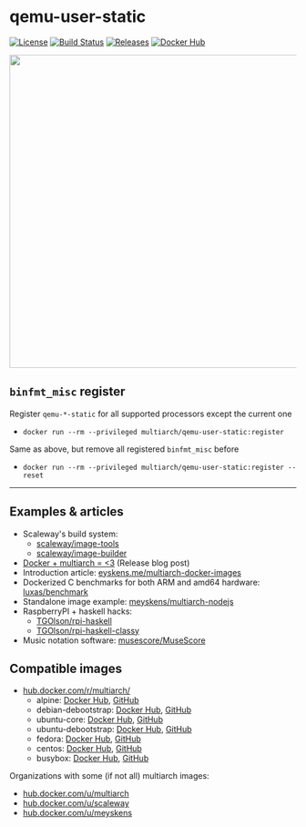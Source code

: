# **qemu-user-static**

[![License](https://img.shields.io/github/license/multiarch/qemu-user-static.svg?style=flat-square)](./LICENSE) [![Build Status](https://img.shields.io/travis/multiarch/qemu-user-static/master.svg?style=flat-square&logo=travis)](https://travis-ci.org/multiarch/qemu-user-static/builds) [![Releases](https://img.shields.io/github/commits-since/multiarch/qemu-user-static/latest.svg?style=flat-square)](https://github.com/multiarch/qemu-user-static/releases) [![Docker Hub](https://img.shields.io/docker/pulls/multiarch/qemu-user-static.svg?style=flat-square)](https://hub.docker.com/r/multiarch/qemu-user-static/)

<p align="center">
  <img src="https://raw.githubusercontent.com/multiarch/dockerfile/master/logo.jpg" width="550"/>
</p>


## `binfmt_misc` register

Register `qemu-*-static` for all supported processors except the current one

* `docker run --rm --privileged multiarch/qemu-user-static:register`

Same as above, but remove all registered `binfmt_misc` before

* `docker run --rm --privileged multiarch/qemu-user-static:register --reset`

---

## Examples & articles

* Scaleway's build system:
  * [scaleway/image-tools](https://github.com/scaleway/image-tools)
  * [scaleway/image-builder](https://github.com/scaleway/image-builder)
* [Docker + multiarch = <3](https://manfredtouron.com/2016/01/28/docker-multiarch/) (Release blog post)
* Introduction article: [eyskens.me/multiarch-docker-images](https://eyskens.me/multiarch-docker-images/)
* Dockerized C benchmarks for both ARM and amd64 hardware: [luxas/benchmark](https://github.com/luxas/benchmark)
* Standalone image example: [meyskens/multiarch-nodejs](https://github.com/meyskens/multiarch-nodejs)
* RaspberryPI + haskell hacks:
  * [TGOlson/rpi-haskell](https://github.com/TGOlson/rpi-haskell)
  * [TGOlson/rpi-haskell-classy](https://github.com/TGOlson/rpi-haskell-classy)
* Music notation software: [musescore/MuseScore](https://github.com/musescore/MuseScore)

## Compatible images

* [hub.docker.com/r/multiarch/](https://hub.docker.com/r/multiarch/)
  * alpine: [Docker Hub](https://hub.docker.com/r/multiarch/alpine/), [GitHub](https://github.com/multiarch/alpine)
  * debian-debootstrap: [Docker Hub](https://hub.docker.com/r/multiarch/debian-debootstrap/), [GitHub](https://github.com/multiarch/debian-debootstrap)
  * ubuntu-core: [Docker Hub](https://hub.docker.com/r/multiarch/ubuntu-core/), [GitHub](https://github.com/multiarch/ubuntu-core)
  * ubuntu-debootstrap: [Docker Hub](https://hub.docker.com/r/multiarch/ubuntu-debootstrap/), [GitHub](https://github.com/multiarch/ubuntu-debootstrap)
  * fedora: [Docker Hub](https://hub.docker.com/r/multiarch/fedora/), [GitHub](https://github.com/multiarch/fedora)
  * centos: [Docker Hub](https://hub.docker.com/r/multiarch/centos/), [GitHub](https://github.com/multiarch/centos)
  * busybox: [Docker Hub](https://hub.docker.com/r/multiarch/busybox/), [GitHub](https://github.com/multiarch/busybox)

Organizations with some (if not all) multiarch images:

* [hub.docker.com/u/multiarch](https://hub.docker.com/u/multiarch/)
* [hub.docker.com/u/scaleway](https://hub.docker.com/u/scaleway/)
* [hub.docker.com/u/meyskens](https://hub.docker.com/u/meyskens/)

